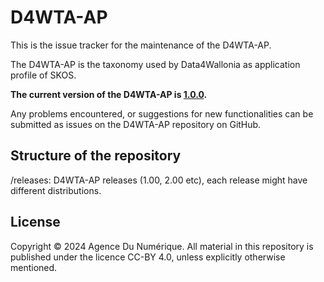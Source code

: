 # D4WTA-AP

This is the issue tracker for the maintenance of the D4WTA-AP.

The D4WTA-AP is the taxonomy used by Data4Wallonia as application profile of SKOS.

**The current version of the D4WTA-AP is [1.0.0](https://digitalwallonia.github.io/D4WTA-AP/releases/1.0.0/).**

Any problems encountered, or suggestions for new functionalities can be submitted as issues on the D4WTA-AP repository on GitHub.

## Structure of the repository
/releases: D4WTA-AP releases (1.00, 2.00 etc), each release might have different distributions.

## License
Copyright © 2024  Agence Du Numérique. All material in this repository is published under the licence CC-BY 4.0, unless explicitly otherwise mentioned. 
